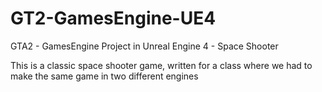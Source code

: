 # GT2-GamesEngine-UE4
GTA2 - GamesEngine Project in Unreal Engine 4 - Space Shooter

This is a classic space shooter game, written for a class where we had to make the same game in two different engines
